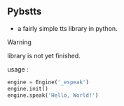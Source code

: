 ## Pybstts

- a fairly simple tts library in python.

> [!Warning]
> library is not yet finished.

usage :

```python
engine = Engine('_espeak')
engine.init()
engine.speak('Hello, World!')

```
